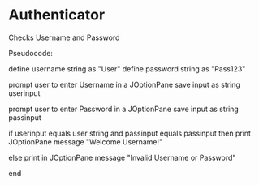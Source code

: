 # Authenticator
Checks Username and Password

Pseudocode:

define username string as "User"
define password string as "Pass123"

prompt user to enter Username in a JOptionPane
  save input as string userinput
  
prompt user to enter Password in a JOptionPane
  save input as string passinput
  
if userinput equals user string and passinput equals passinput
  then print JOptionPane message "Welcome Username!"
  
else print in JOptionPane message "Invalid Username or Password"

end
